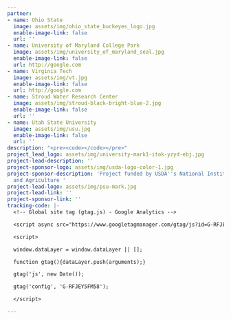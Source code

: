 ```yaml
---
partner:
- name: Ohio State
  image: assets/img/ohio_state_buckeyes_logo.jpg
  enable-image-link: false
  url: ''
- name: University of Maryland College Park
  image: assets/img/university_of_maryland_seal.jpg
  enable-image-link: false
  url: http://google.com
- name: Virginia Tech
  image: assets/img/vt.jpg
  enable-image-link: false
  url: http://google.com
- name: Stroud Water Research Center
  image: assets/img/stroud-black-bright-blue-2.jpg
  enable-image-link: false
  url: ''
- name: Utah State University
  image: assets/img/usu.jpg
  enable-image-link: false
  url: ''
description: "<pre><code></code></pre>"
project_lead_logo: assets/img/university-mark1-itok-yzyd-ebj.jpg
project-lead-description: ''
project-sponsor-logo: assets/img/usda-logo-color-1.jpg
project-sponsor-description: 'Project funded by USDA''s National Institute of Food
  and Agriculture '
project-lead-logo: assets/img/psu-mark.jpg
project-lead-link: ''
project-sponsor-link: ''
tracking-code: |-
  <!-- Global site tag (gtag.js) - Google Analytics -->

  <script async src="https://www.googletagmanager.com/gtag/js?id=G-RFJEY5FM58"></script>

  <script>

  window.dataLayer = window.dataLayer || [];

  function gtag(){dataLayer.push(arguments);}

  gtag('js', new Date());

  gtag('config', 'G-RFJEY5FM58');

  </script>

---
```

